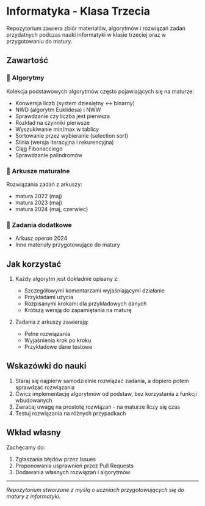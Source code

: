 # Informatyka - Klasa Trzecia

Repozytorium zawiera zbiór materiałów, algorytmów i rozwiązań zadań przydatnych podczas nauki informatyki w klasie trzeciej oraz w przygotowaniu do matury.

## Zawartość

### 📁 Algorytmy
Kolekcja podstawowych algorytmów często pojawiających się na maturze:
- Konwersja liczb (system dziesiętny ↔ binarny)
- NWD (algorytm Euklidesa) i NWW
- Sprawdzanie czy liczba jest pierwsza
- Rozkład na czynniki pierwsze
- Wyszukiwanie min/max w tablicy
- Sortowanie przez wybieranie (selection sort)
- Silnia (wersja iteracyjna i rekurencyjna)
- Ciąg Fibonacciego
- Sprawdzanie palindromów

### 📁 Arkusze maturalne
Rozwiązania zadań z arkuszy:
- matura 2022 (maj)
- matura 2023 (maj)
- matura 2024 (maj, czerwiec)

### 📁 Zadania dodatkowe
- Arkusz operon 2024
- Inne materiały przygotowujące do matury

## Jak korzystać

1. Każdy algorytm jest dokładnie opisany z:
   - Szczegółowymi komentarzami wyjaśniającymi działanie
   - Przykładami użycia
   - Rozpisanymi krokami dla przykładowych danych
   - Krótszą wersją do zapamiętania na maturę

2. Zadania z arkuszy zawierają:
   - Pełne rozwiązania
   - Wyjaśnienia krok po kroku
   - Przykładowe dane testowe

## Wskazówki do nauki

1. Staraj się najpierw samodzielnie rozwiązać zadania, a dopiero potem sprawdzać rozwiązania
2. Ćwicz implementację algorytmów od podstaw, bez korzystania z funkcji wbudowanych
3. Zwracaj uwagę na prostotę rozwiązań - na maturze liczy się czas
4. Testuj rozwiązania na różnych przypadkach

## Wkład własny
Zachęcamy do:
1. Zgłaszania błędów przez Issues
2. Proponowania usprawnień przez Pull Requests
3. Dodawania własnych rozwiązań i algorytmów

---
*Repozytorium stworzone z myślą o uczniach przygotowujących się do matury z informatyki.*
